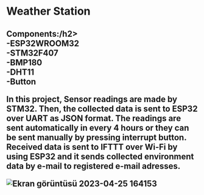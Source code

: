 <h1>Weather Station</h1>

<h2>Components:/h2> <br>
-ESP32WROOM32  <br>
-STM32F407 <br>
-BMP180 <br>
-DHT11 <br>
-Button <br>

In this project, Sensor readings are made by STM32. Then, the collected data is sent to ESP32 over UART as JSON format. The readings are sent
automatically in every 4 hours or they can be sent manually by pressing interrupt button. Received data is sent to IFTTT over Wi-Fi by using ESP32 and it sends collected
environment data by e-mail to registered e-mail adresses. 

![Ekran görüntüsü 2023-04-25 164153](https://user-images.githubusercontent.com/99329257/234295685-4a0df123-6a50-4583-b52a-00b3e97ccf89.png)
